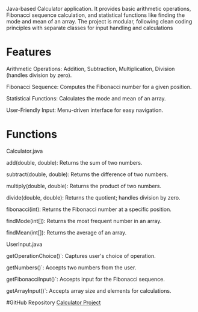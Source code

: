 
Java-based Calculator application. It provides basic arithmetic operations, Fibonacci sequence calculation, and statistical functions like finding the mode and mean of an array. The project is modular, following clean coding principles with separate classes for input handling and calculations


# Features
Arithmetic Operations: Addition, Subtraction, Multiplication,
Division (handles division by zero).

Fibonacci Sequence: Computes the Fibonacci number for a given position.

Statistical Functions: Calculates the mode and mean of an array.

User-Friendly Input: Menu-driven interface for easy navigation.

# Functions

Calculator.java


  add(double, double): Returns the sum of two numbers.
  
  subtract(double, double): Returns the difference of two numbers.
  
  multiply(double, double): Returns the product of two numbers.
  
  divide(double, double): Returns the quotient; handles division by zero.
  
  fibonacci(int): Returns the Fibonacci number at a specific position.
  
  findMode(int[]): Returns the most frequent number in an array.
  
  findMean(int[]): Returns the average of an array.


  

UserInput.java
  
  getOperationChoice()`: Captures user's choice of operation.
 
  getNumbers()`: Accepts two numbers from the user.
  
  getFibonacciInput()`: Accepts input for the Fibonacci sequence.
  
  getArrayInput()`: Accepts array size and elements for calculations.


#GitHub Repository
[Calculator Project](https://github.com/your-username/calculator)



